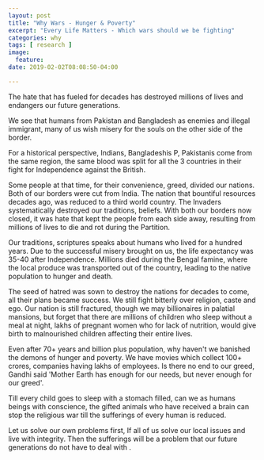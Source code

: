 ```yaml
---
layout: post
title: "Why Wars - Hunger & Poverty"
excerpt: "Every Life Matters - Which wars should we be fighting"
categories: why
tags: [ research ]
image:
  feature:
date: 2019-02-02T08:08:50-04:00

---
```


The hate that has fueled for decades has destroyed millions of lives and endangers our future generations.


We see that humans from Pakistan and Bangladesh as enemies and illegal immigrant, many of us wish misery
for the souls on the other side of the border.

For a historical perspective, Indians, Bangladeshis P, Pakistanis come from the same region, the same blood was split
for all the 3 countries in their fight for Independence against the British.

Some people at that time, for their convenience, greed, divided our nations. Both of our borders were cut from
India. The nation that bountiful resources decades ago, was reduced to a third world country. The Invaders systematically
destroyed our traditions, beliefs. With both our borders now closed, it was hate that kept the people from each side away,
resulting from millions of lives to die and rot during the Partition.

Our traditions, scriptures speaks about humans who lived for a hundred years. Due to the successful misery brought on us,
the life expectancy was 35-40 after Independence. Millions died during the Bengal famine, where the local produce
was transported out of the country, leading to the native population to hunger and death.

The seed of hatred was sown to destroy the nations for decades to come, all their plans became success.
We still fight bitterly over religion, caste and ego. Our nation is still fractured, though we may billionaires in
palatial mansions, but forget that there are millions of children who sleep without a meal at night, lakhs of pregnant
women who for lack of nutrition, would give birth to malnourished children affecting their entire lives.

Even after 70+ years and billion plus population, why haven't we banished the demons of hunger and poverty.
We have movies which collect 100+ crores, companies having lakhs of employees. Is there no end to our greed,
Gandhi said 'Mother Earth has enough for our needs, but never enough for our greed'.

Till every child goes to sleep with a stomach filled, can we as humans beings with conscience, the gifted animals who
have received a brain can stop the religious war till the sufferings of every human is reduced.

Let us solve our own problems first, If all of us solve our local issues and live with integrity.
Then the sufferings will be a problem that our future generations do not have to deal with .
